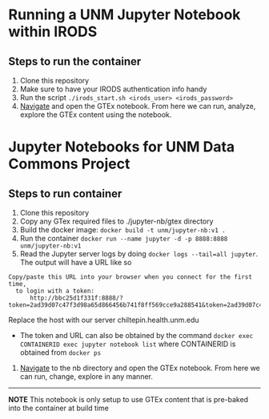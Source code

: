 # Running a UNM Jupyter Notebook within IRODS
## Steps to run the container
1. Clone this repository
1. Make sure to have your IRODS authentication info handy
1. Run the script ```./irods_start.sh <irods_user> <irods_password>```
1. [Navigate](http://chiltepin.health.unm.edu:8888/tree/notebooks) and open 
the GTEx notebook.  From here we can run, analyze, explore the GTEx content using the notebook. 

# Jupyter Notebooks for UNM Data Commons Project
## Steps to run container
1. Clone this repository
1. Copy any GTex required files to ./jupyter-nb/gtex directory
1. Build the docker image:
```docker build -t unm/jupyter-nb:v1 .```
1. Run the container
```docker run --name jupyter -d -p 8888:8888 unm/jupyter-nb:v1```
1. Read the Jupyter server logs by doing
```docker logs --tail=all jupyter```. The output will have a URL like so
  ```
Copy/paste this URL into your browser when you connect for the first time,
    to login with a token:
        http://bbc25d1f331f:8888/?token=2ad39d07c47f3d98a65d866456b741f8ff569cce9a288541&token=2ad39d07c47f3d98a65d866456b741f8ff569cce9a288541
```
  Replace the host with our server chiltepin.health.unm.edu 
* The token and URL can also be obtained by the command
```docker exec CONTAINERID exec jupyter notebook list```
where CONTAINERID is obtained from
```docker ps```
1. [Navigate](http://chiltepin.health.unm.edu:8888/tree/work/nb) to the nb directory and open the GTEx notebook.  From here we can run, change, explore in any manner.  

---
**NOTE**  This notebook is only setup to use GTEx content that is pre-baked into the container at build time
